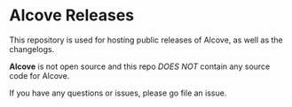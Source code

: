 # Alcove Releases

This repository is used for hosting public releases of Alcove, as well as the changelogs.

**Alcove** is not open source and this repo *DOES NOT* contain any source code for Alcove.

If you have any questions or issues, please go file an issue.
